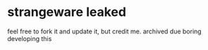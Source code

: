 # strangeware leaked

feel free to fork it and update it, but credit me.
archived due boring developing this
